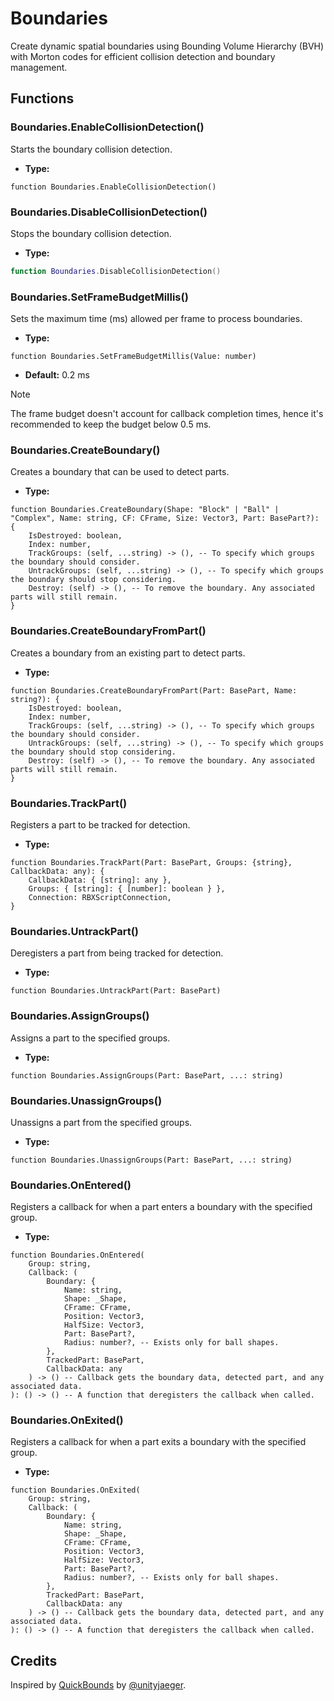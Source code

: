 # Boundaries
Create dynamic spatial boundaries using Bounding Volume Hierarchy (BVH) with Morton codes for efficient collision detection and boundary management.

## Functions
### Boundaries.EnableCollisionDetection()
Starts the boundary collision detection.
- **Type:** <br>
```luau
function Boundaries.EnableCollisionDetection()
```
### Boundaries.DisableCollisionDetection()
Stops the boundary collision detection.
- **Type:** <br>
```lua
function Boundaries.DisableCollisionDetection()
```
### Boundaries.SetFrameBudgetMillis()
Sets the maximum time (ms) allowed per frame to process boundaries.
- **Type:** <br>
```luau
function Boundaries.SetFrameBudgetMillis(Value: number)
```
- **Default:** 0.2 ms
> [!NOTE]
> The frame budget doesn't account for callback completion times, hence it's recommended to keep the budget below 0.5 ms.
### Boundaries.CreateBoundary()
Creates a boundary that can be used to detect parts.
- **Type:** <br>
```luau
function Boundaries.CreateBoundary(Shape: "Block" | "Ball" | "Complex", Name: string, CF: CFrame, Size: Vector3, Part: BasePart?): {
	IsDestroyed: boolean,
	Index: number,
	TrackGroups: (self, ...string) -> (), -- To specify which groups the boundary should consider.
	UntrackGroups: (self, ...string) -> (), -- To specify which groups the boundary should stop considering.
	Destroy: (self) -> (), -- To remove the boundary. Any associated parts will still remain.
}
```
### Boundaries.CreateBoundaryFromPart()
Creates a boundary from an existing part to detect parts.
- **Type:** <br>
```luau
function Boundaries.CreateBoundaryFromPart(Part: BasePart, Name: string?): {
	IsDestroyed: boolean,
	Index: number,
	TrackGroups: (self, ...string) -> (), -- To specify which groups the boundary should consider.
	UntrackGroups: (self, ...string) -> (), -- To specify which groups the boundary should stop considering.
	Destroy: (self) -> (), -- To remove the boundary. Any associated parts will still remain.
}
```
### Boundaries.TrackPart()
Registers a part to be tracked for detection.
- **Type:** <br>
```luau
function Boundaries.TrackPart(Part: BasePart, Groups: {string}, CallbackData: any): {
	CallbackData: { [string]: any },
	Groups: { [string]: { [number]: boolean } },
	Connection: RBXScriptConnection,
}
```
### Boundaries.UntrackPart()
Deregisters a part from being tracked for detection.
- **Type:** <br>
```luau
function Boundaries.UntrackPart(Part: BasePart)
```
### Boundaries.AssignGroups()
Assigns a part to the specified groups.
- **Type:** <br>
```luau
function Boundaries.AssignGroups(Part: BasePart, ...: string)
```
### Boundaries.UnassignGroups()
Unassigns a part from the specified groups.
- **Type:** <br>
```luau
function Boundaries.UnassignGroups(Part: BasePart, ...: string)
```
### Boundaries.OnEntered()
Registers a callback for when a part enters a boundary with the specified group.
- **Type:** <br>
```luau
function Boundaries.OnEntered(
	Group: string,
	Callback: (
		Boundary: {
			Name: string,
			Shape: _Shape,
			CFrame: CFrame,
			Position: Vector3,
			HalfSize: Vector3,
			Part: BasePart?,
			Radius: number?, -- Exists only for ball shapes.
		},
		TrackedPart: BasePart,
		CallbackData: any
	) -> () -- Callback gets the boundary data, detected part, and any associated data.
): () -> () -- A function that deregisters the callback when called.
```
### Boundaries.OnExited()
Registers a callback for when a part exits a boundary with the specified group.
- **Type:** <br>
```luau
function Boundaries.OnExited(
	Group: string,
	Callback: (
		Boundary: {
			Name: string,
			Shape: _Shape,
			CFrame: CFrame,
			Position: Vector3,
			HalfSize: Vector3,
			Part: BasePart?,
			Radius: number?, -- Exists only for ball shapes.
		},
		TrackedPart: BasePart,
		CallbackData: any
	) -> () -- Callback gets the boundary data, detected part, and any associated data.
): () -> () -- A function that deregisters the callback when called.
```

## Credits
Inspired by [QuickBounds](https://github.com/unityjaeger/QuickBounds) by [@unityjaeger](https://github.com/unityjaeger).
